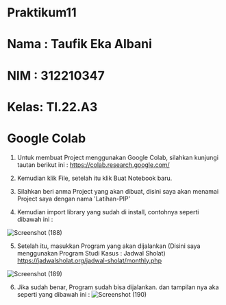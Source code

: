 # Praktikum11

# Nama : Taufik Eka Albani
# NIM  : 312210347
# Kelas: TI.22.A3

# Google Colab

1. Untuk membuat Project menggunakan Google Colab, silahkan kunjungi tautan berikut ini : https://colab.research.google.com/

2. Kemudian klik File, setelah itu klik Buat Notebook baru.

3. Silahkan beri anma Project yang akan dibuat, disini saya akan menamai Project saya dengan nama 'Latihan-PIP'

4. Kemudian import library yang sudah di install, contohnya seperti dibawah ini :

![Screenshot (188)](https://user-images.githubusercontent.com/115517181/212973206-99d5b6a0-defe-4bef-a10f-218883b1a2f5.png)

5. Setelah itu, masukkan Program yang akan dijalankan (Disini saya menggunakan Program Studi Kasus : Jadwal Sholat) https://jadwalsholat.org/jadwal-sholat/monthly.php

![Screenshot (189)](https://user-images.githubusercontent.com/115517181/212973229-9ee016cf-558a-4d72-a782-bfef4e9a82af.png)

6. Jika sudah benar, Program sudah bisa dijalankan. dan tampilan nya aka seperti yang dibawah ini :
![Screenshot (190)](https://user-images.githubusercontent.com/115517181/212973343-8efc6406-4eb5-41b6-9570-9714a01c8373.png)
